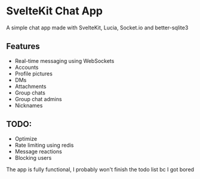 # SvelteKit Chat App
A simple chat app made with SvelteKit, Lucia, Socket.io and better-sqlite3

## Features
- Real-time messaging using WebSockets
- Accounts
- Profile pictures
- DMs
- Attachments
- Group chats
- Group chat admins
- Nicknames

## TODO:
- Optimize
- Rate limiting using redis
- Message reactions
- Blocking users

The app is fully functional, I probably won't finish the todo list bc I got bored
